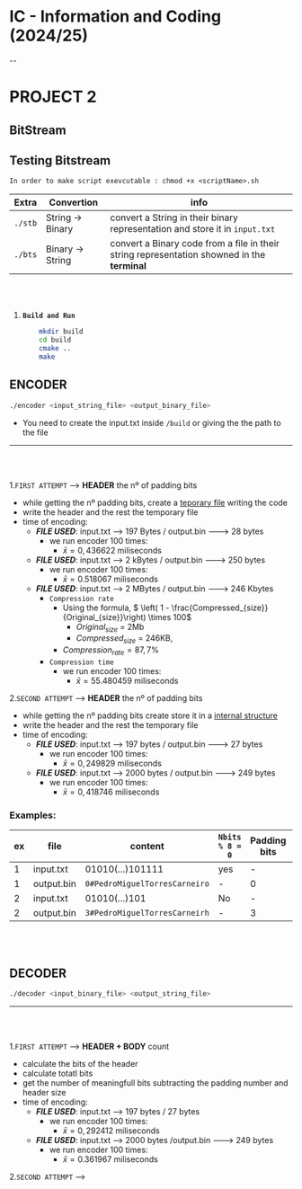 # IC - Information and Coding (2024/25)

--
# PROJECT 2


## BitStream


## Testing Bitstream

`In order to make script exevcutable : chmod +x <scriptName>.sh`

| Extra | Convertion | info |
|-------|------------|----------|
| `./stb` | String -> Binary | convert a String in their binary representation and store it in `input.txt` |
| `./bts` | Binary -> String | convert a Binary code from a file in their string representation showned in the **terminal** | 

<br>
<br>

1. **`Build and Run`**
    ```bash
        mkdir build
        cd build
        cmake ..
        make
    ```

## ENCODER
```bash
./encoder <input_string_file> <output_binary_file>
```
- You need to create the input.txt inside `/build` or giving the the path to the file
---
<br>
<br>

1.`FIRST ATTEMPT` --> **HEADER** the nº of padding bits  
- while getting the nº padding bits, create a <u>teporary file</u> writing the code
- write the header and the rest the temporary file
- time of encoding:
    - ***FILE USED***: input.txt --> 197 Bytes / output.bin ---> 28 bytes
        - we run encoder 100 times: 
            - $\bar{x} = 0,436622 \text{ miliseconds}$
    - ***FILE USED***: input.txt --> 2 kBytes / output.bin ---> 250 bytes
        - we run encoder 100 times: 
            - $\bar{x} = 0.518067 \text{ miliseconds}$
    - ***FILE USED***: input.txt --> 2 MBytes / output.bin ---> 246 Kbytes
        - `Compression rate`
            - Using the formula, $ \left( 1 - \frac{Compressed_{size}}{Original_{size}}\right) \times 100$
                - $Original_{size}$ = 2Mb 
                - $Compressed_{size}$ = 246KB,  
            - $Compression_{rate} = 87,7 \%$
        - `Compression time`
            - we run encoder 100 times: 
                - $\bar{x} = 55.480459 \text{ miliseconds}$

2.`SECOND ATTEMPT` --> **HEADER** the nº of padding bits  
- while getting the nº padding bits create store it in a <u>internal structure</u>
- write the header and the rest the temporary file
- time of encoding:
    - ***FILE USED***: input.txt --> 197 bytes / output.bin ---> 27 bytes
        - we run encoder 100 times: 
            - $\bar{x} = 0,249829 \text{ miliseconds}$
    - ***FILE USED***: input.txt --> 2000 bytes / output.bin ---> 249 bytes
        - we run encoder 100 times: 
            - $\bar{x} = 0,418746 \text{ miliseconds}$

### Examples:

| ex | file | content | `Nbits % 8 = 0`| Padding bits | HEADER |
|---------|------|---------|----------------------|--------------|----------|
| 1 | input.txt | 01010(...)101111 | yes | - | - |
| 1 | output.bin | `0#PedroMiguelTorresCarneiro` | - | 0 | `0#` |
| 2 | input.txt | 01010(...)101 | No | - | - |
| 2 | output.bin | `3#PedroMiguelTorresCarneirh` | - | 3 | `3#` | 

<br>
<br>

## DECODER
```bash
./decoder <input_binary_file> <output_string_file>
```
---
<br>
<br>

1.`FIRST ATTEMPT` --> **HEADER + BODY** count
- calculate the bits of the header
- calculate totatl bits
- get the number of meaningfull bits subtracting the padding number and header size
- time of encoding:
    - ***FILE USED***: input.txt --> 197 bytes / 27 bytes
        - we run encoder 100 times: 
            - $\bar{x} = 0,292412 \text{ miliseconds}$
    - ***FILE USED***: input.txt --> 2000 bytes /output.bin ---> 249 bytes
        - we run encoder 100 times: 
            - $\bar{x} = 0.361967 \text{ miliseconds}$

2.`SECOND ATTEMPT` --> 